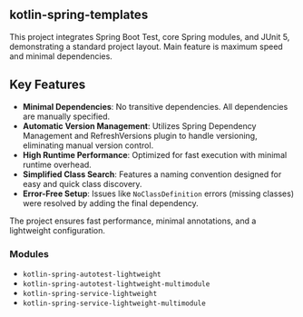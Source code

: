 kotlin-spring-templates
---

This project integrates Spring Boot Test, core Spring modules, and JUnit 5, demonstrating a standard project layout.
Main feature is maximum speed and minimal dependencies.

## Key Features

- **Minimal Dependencies**: No transitive dependencies. All dependencies are manually specified.
- **Automatic Version Management**: Utilizes Spring Dependency Management and RefreshVersions plugin to handle versioning, eliminating manual version control.
- **High Runtime Performance**: Optimized for fast execution with minimal runtime overhead.
- **Simplified Class Search**: Features a naming convention designed for easy and quick class discovery.
- **Error-Free Setup**: Issues like `NoClassDefinition` errors (missing classes) were resolved by adding the final dependency.

The project ensures fast performance, minimal annotations, and a lightweight configuration.

### Modules

* `kotlin-spring-autotest-lightweight`
* `kotlin-spring-autotest-lightweight-multimodule`
* `kotlin-spring-service-lightweight`
* `kotlin-spring-service-lightweight-multimodule`